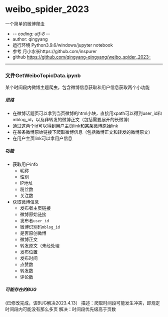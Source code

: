 # weibo_spider_2023
一个简单的微博爬虫
- -*- coding:       utf-8 -*-
- author:           qingyang
- 运行环境           Python3.9.6/windows/jupyter notebook
- 参考              月小水长https://github.com/inspurer
- github            https://github.com/qingyang-qingyang/weibo_spider_2023-
***
### 文件GetWeiboTopicData.ipynb
某个时间段内微博主题爬虫，包含微博信息获取和用户信息获取两个小功能
##### **思路**
- 在微博话题页可以拿到当页微博的html小块，直接用xpath可以得到user_id和mblog_id，以及非转发的微博正文（包括需要展开的长微博）
- 通过这两个id可以得到用户主页link和某条微博原始link
- 在某条微博原始链接下爬取微博信息（包括微博正文和转发的微博原文）
- 在用户主页link可以拿用户信息
##### **功能**
- 获取用户info
   - 昵称
   - 性别
   - IP地址
   - 粉丝数
   - 关注数
- 获取微博信息
  - 发布者主页链接
  - 微博原始链接
  - 发布者`user_id`
  - 微博识别码`mblog_id`
  - 是否原创微博
  - 微博正文
  - 转发原文（未经处理
  - 发布位置
  - 发布时间
  - 点赞数
  - 转发数
  - 评论数
  
##### *可能存在的BUG*
(已修改完成，该BUG解决2023.4.13）
描述：爬取时间段可能发生冲突，即规定时间段内可能没有那么多页
解决：时间段优先级高于页数
